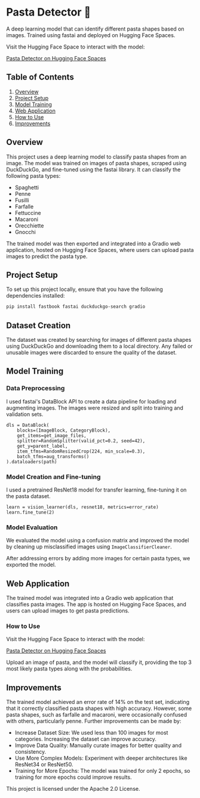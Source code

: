 # Pasta Detector 🍝

A deep learning model that can identify different pasta shapes based on images. Trained using fastai and deployed on Hugging Face Spaces. 

Visit the Hugging Face Space to interact with the model:

[Pasta Detector on Hugging Face Spaces](https://huggingface.co/spaces/frank-895/pasta_detector)

## Table of Contents

1. [Overview](#overview)
2. [Project Setup](#project-setup)
3. [Model Training](#model-training)
4. [Web Application](#web-application)
5. [How to Use](#how-to-use)
6. [Improvements](#improvements)

## Overview

This project uses a deep learning model to classify pasta shapes from an image. The model was trained on images of pasta shapes, scraped using DuckDuckGo, and fine-tuned using the fastai library. It can classify the following pasta types:

- Spaghetti
- Penne
- Fusilli
- Farfalle
- Fettuccine
- Macaroni
- Orecchiette
- Gnocchi

The trained model was then exported and integrated into a Gradio web application, hosted on Hugging Face Spaces, where users can upload pasta images to predict the pasta type.

## Project Setup

To set up this project locally, ensure that you have the following dependencies installed:

```bash
pip install fastbook fastai duckduckgo-search gradio
```

## Dataset Creation
The dataset was created by searching for images of different pasta shapes using DuckDuckGo and downloading them to a local directory. Any failed or unusable images were discarded to ensure the quality of the dataset.

## Model Training
### Data Preprocessing
I used fastai's DataBlock API to create a data pipeline for loading and augmenting images. The images were resized and split into training and validation sets.
```
dls = DataBlock(
    blocks=(ImageBlock, CategoryBlock),
    get_items=get_image_files,
    splitter=RandomSplitter(valid_pct=0.2, seed=42),
    get_y=parent_label,
    item_tfms=RandomResizedCrop(224, min_scale=0.3),
    batch_tfms=aug_transforms()
).dataloaders(path)
```
### Model Creation and Fine-tuning
I used a pretrained ResNet18 model for transfer learning, fine-tuning it on the pasta dataset.
```
learn = vision_learner(dls, resnet18, metrics=error_rate)
learn.fine_tune(2)
```
### Model Evaluation
We evaluated the model using a confusion matrix and improved the model by cleaning up misclassified images using ```ImageClassifierCleaner```.

After addressing errors by adding more images for certain pasta types, we exported the model.

## Web Application
The trained model was integrated into a Gradio web application that classifies pasta images. The app is hosted on Hugging Face Spaces, and users can upload images to get pasta predictions.

### How to Use
Visit the Hugging Face Space to interact with the model:

[Pasta Detector on Hugging Face Spaces](https://huggingface.co/spaces/frank-895/pasta_detector)

Upload an image of pasta, and the model will classify it, providing the top 3 most likely pasta types along with the probabilities.

## Improvements
The trained model achieved an error rate of 14% on the test set, indicating that it correctly classified pasta shapes with high accuracy. However, some pasta shapes, such as farfalle and macaroni, were occasionally confused with others, particularly penne. Further improvements can be made by:
- Increase Dataset Size: We used less than 100 images for most categories. Increasing the dataset can improve accuracy.
- Improve Data Quality: Manually curate images for better quality and consistency.
- Use More Complex Models: Experiment with deeper architectures like ResNet34 or ResNet50.
- Training for More Epochs: The model was trained for only 2 epochs, so training for more epochs could improve results.

This project is licensed under the Apache 2.0 License.
